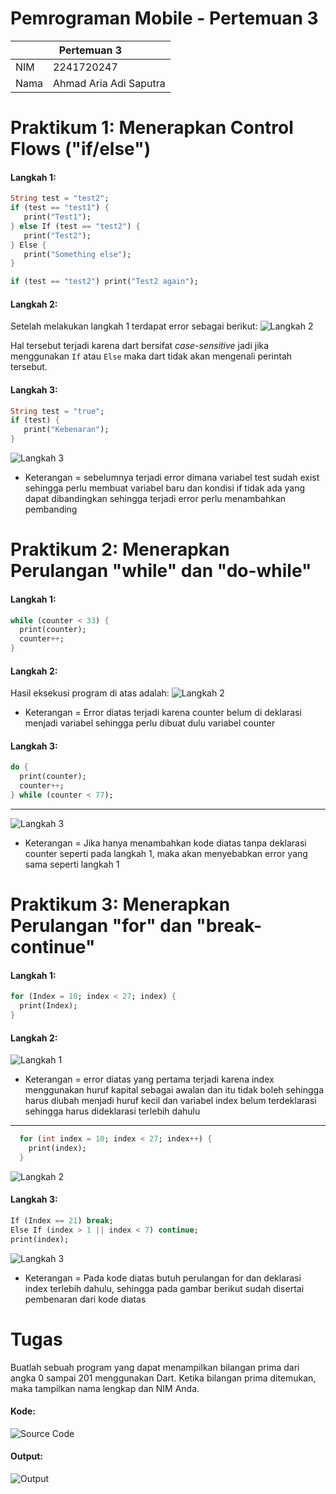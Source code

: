 # Pemrograman Mobile - Pertemuan 3

<table>
  <thead>
    <th colspan="2" style="text-align: center;">Pertemuan 3</th>
  </thead>
  <tbody>
    <tr>
      <td>NIM</td>
      <td>2241720247</td>
    </tr>
    <tr>
      <td>Nama</td>
      <td>Ahmad Aria Adi Saputra</td>
    </tr>
</table>

# Praktikum 1: Menerapkan Control Flows ("if/else")

#### Langkah 1:
```dart
String test = "test2";
if (test == "test1") {
   print("Test1");
} else If (test == "test2") {
   print("Test2");
} Else {
   print("Something else");
}

if (test == "test2") print("Test2 again");
```

#### Langkah 2:

Setelah melakukan langkah 1 terdapat error sebagai berikut:
![Langkah 2](../assets/week_3/praktikum_1/step_2.png)

Hal tersebut terjadi karena dart bersifat *case-sensitive* jadi jika menggunakan ```If``` atau ```Else``` maka dart tidak akan mengenali perintah tersebut.

#### Langkah 3:
```dart
String test = "true";
if (test) {
   print("Kebenaran");
}
```

![Langkah 3](../assets/week_3/praktikum_1/step_3.png)
 - Keterangan = sebelumnya terjadi error dimana variabel test sudah exist sehingga perlu membuat variabel baru dan kondisi if tidak ada yang dapat dibandingkan sehingga terjadi error perlu menambahkan pembanding 

# Praktikum 2: Menerapkan Perulangan "while" dan "do-while"

#### Langkah 1:
```dart
while (counter < 33) {
  print(counter);
  counter++;
}
```

#### Langkah 2:

Hasil eksekusi program di atas adalah:
![Langkah 2](../assets/week_3/praktikum_2/step_1.png)
 - Keterangan = Error diatas terjadi karena counter belum di deklarasi menjadi variabel sehingga perlu dibuat dulu variabel counter 

#### Langkah 3:
```dart
do {
  print(counter);
  counter++;
} while (counter < 77);
```
<hr/>

![Langkah 3](../assets/week_3/praktikum_2/step_3.png)
- Keterangan = Jika hanya menambahkan kode diatas tanpa deklarasi counter seperti pada langkah 1, maka akan menyebabkan error yang sama seperti langkah 1

# Praktikum 3: Menerapkan Perulangan "for" dan "break-continue"

#### Langkah 1:
```dart
for (Index = 10; index < 27; index) {
  print(Index);
}
```

#### Langkah 2:
![Langkah 1](../assets/week_3/praktikum_3/step_1.png)
 - Keterangan = error diatas yang pertama terjadi karena index menggunakan huruf kapital sebagai awalan dan itu tidak boleh sehingga harus diubah menjadi huruf kecil dan variabel index belum terdeklarasi sehingga harus dideklarasi terlebih dahulu 

<hr/>

```dart
  for (int index = 10; index < 27; index++) {
    print(index);
  }
```

![Langkah 2](../assets/week_3/praktikum_3/step_2.png)

#### Langkah 3:
```dart
If (Index == 21) break;
Else If (index > 1 || index < 7) continue;
print(index);
```
![Langkah 3](../assets/week_3/praktikum_3/step_3.png)
 - Keterangan = Pada kode diatas butuh perulangan for dan deklarasi index terlebih dahulu, sehingga pada gambar berikut sudah disertai pembenaran dari kode diatas
# Tugas

Buatlah sebuah program yang dapat menampilkan bilangan prima dari angka 0 sampai 201 menggunakan Dart. Ketika bilangan prima ditemukan, maka tampilkan nama lengkap dan NIM Anda.

#### Kode: 

![Source Code](../assets/week_3/tugas/source_code.png)

#### Output:

![Output](../assets/week_3/tugas/running_result.png)

